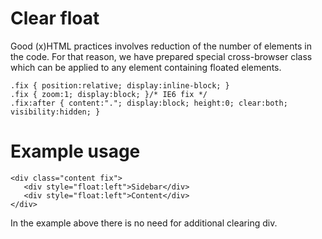 # Clear float #

Good (x)HTML practices involves reduction of the number of elements in the code. For that reason, we have prepared special cross-browser class which can be applied to any element containing floated elements.

```
.fix { position:relative; display:inline-block; }
.fix { zoom:1; display:block; }/* IE6 fix */
.fix:after { content:"."; display:block; height:0; clear:both; visibility:hidden; }
```

# Example usage #
```
<div class="content fix">
   <div style="float:left">Sidebar</div>
   <div style="float:left">Content</div>
</div>
```
In the example above there is no need for additional clearing div.